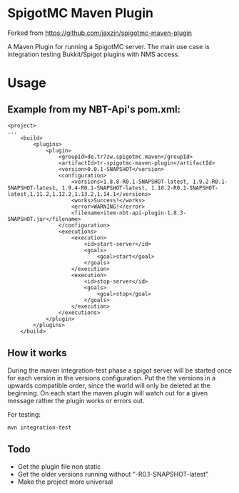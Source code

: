 # SpigotMC Maven Plugin

Forked from https://github.com/jaxzin/spigotmc-maven-plugin

A Maven Plugin for running a SpigotMC server.
The main use case is integration testing Bukkit/Spigot plugins with NMS access.

# Usage

## Example from my NBT-Api's pom.xml:
```
<project>
...
    <build>
        <plugins>
            <plugin>
                <groupId>de.tr7zw.spigotmc.maven</groupId>
                <artifactId>tr-spigotmc-maven-plugin</artifactId>
                <version>0.0.1-SNAPSHOT</version>
				<configuration>
					<versions>1.8.8-R0.1-SNAPSHOT-latest, 1.9.2-R0.1-SNAPSHOT-latest, 1.9.4-R0.1-SNAPSHOT-latest, 1.10.2-R0.1-SNAPSHOT-latest,1.11.2,1.12.2,1.13.2,1.14.1</versions>
					<works>Success!</works>
					<error>WARNING!</error>
					<filename>item-nbt-api-plugin-1.8.3-SNAPSHOT.jar</filename>
				</configuration>
                <executions>
                    <execution>
                        <id>start-server</id>
                        <goals>
                            <goal>start</goal>
                        </goals>
                    </execution>
                    <execution>
                        <id>stop-server</id>
                        <goals>
                            <goal>stop</goal>
                        </goals>
                    </execution>
                </executions>
            </plugin>
        </plugins>
    </build>
```

## How it works

During the maven integration-test phase a spigot server will be started once for each version in the versions configuration.
Put the the versions in a upwards compatible order, since the world will only be deleted at the beginning.
On each start the maven plugin will watch out for a given message rather the plugin works or errors out.

For testing:
```
mvn integration-test
```

## Todo

- Get the plugin file non static
- Get the older versions running without "-R0.1-SNAPSHOT-latest"
- Make the project more universal